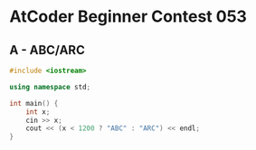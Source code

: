 # AtCoder Beginner Contest 053
## A - ABC/ARC
```cpp
#include <iostream>

using namespace std;

int main() {
    int x;
    cin >> x;
    cout << (x < 1200 ? "ABC" : "ARC") << endl;
}
```

